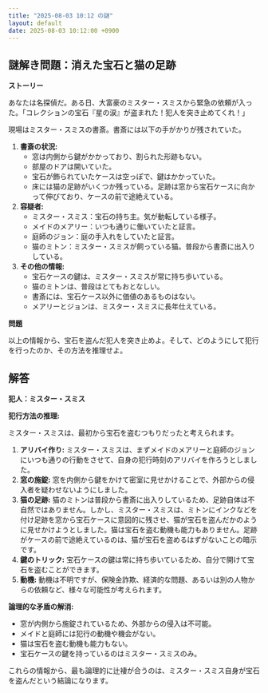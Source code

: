 ```yaml
---
title: "2025-08-03 10:12 の謎"
layout: default
date: 2025-08-03 10:12:00 +0900
---
```

## 謎解き問題：消えた宝石と猫の足跡

**ストーリー**

あなたは名探偵だ。ある日、大富豪のミスター・スミスから緊急の依頼が入った。「コレクションの宝石『星の涙』が盗まれた！犯人を突き止めてくれ！」

現場はミスター・スミスの書斎。書斎には以下の手がかりが残されていた。

1.  **書斎の状況:**
    *   窓は内側から鍵がかかっており、割られた形跡もない。
    *   部屋のドアは開いていた。
    *   宝石が飾られていたケースは空っぽで、鍵はかかっていた。
    *   床には猫の足跡がいくつか残っている。足跡は窓から宝石ケースに向かって伸びており、ケースの前で途絶えている。
2.  **容疑者:**
    *   ミスター・スミス：宝石の持ち主。気が動転している様子。
    *   メイドのメアリー：いつも通りに働いていたと証言。
    *   庭師のジョン：庭の手入れをしていたと証言。
    *   猫のミトン：ミスター・スミスが飼っている猫。普段から書斎に出入りしている。
3.  **その他の情報:**
    *   宝石ケースの鍵は、ミスター・スミスが常に持ち歩いている。
    *   猫のミトンは、普段はとてもおとなしい。
    *   書斎には、宝石ケース以外に価値のあるものはない。
    *   メアリーとジョンは、ミスター・スミスに長年仕えている。

**問題**

以上の情報から、宝石を盗んだ犯人を突き止めよ。そして、どのようにして犯行を行ったのか、その方法を推理せよ。

## 解答

**犯人：ミスター・スミス**

**犯行方法の推理:**

ミスター・スミスは、最初から宝石を盗むつもりだったと考えられます。

1.  **アリバイ作り:** ミスター・スミスは、まずメイドのメアリーと庭師のジョンにいつも通りの行動をさせて、自身の犯行時刻のアリバイを作ろうとしました。
2.  **窓の施錠:** 窓を内側から鍵をかけて密室に見せかけることで、外部からの侵入者を疑わせないようにしました。
3.  **猫の足跡:** 猫のミトンは普段から書斎に出入りしているため、足跡自体は不自然ではありません。しかし、ミスター・スミスは、ミトンにインクなどを付け足跡を窓から宝石ケースに意図的に残させ、猫が宝石を盗んだかのように見せかけようとしました。猫は宝石を盗む動機も能力もありません。足跡がケースの前で途絶えているのは、猫が宝石を盗めるはずがないことの暗示です。
4.  **鍵のトリック:** 宝石ケースの鍵は常に持ち歩いているため、自分で開けて宝石を盗むことができます。
5.  **動機:** 動機は不明ですが、保険金詐欺、経済的な問題、あるいは別の人物からの依頼など、様々な可能性が考えられます。

**論理的な矛盾の解消:**

*   窓が内側から施錠されているため、外部からの侵入は不可能。
*   メイドと庭師には犯行の動機や機会がない。
*   猫は宝石を盗む動機も能力もない。
*   宝石ケースの鍵を持っているのはミスター・スミスのみ。

これらの情報から、最も論理的に辻褄が合うのは、ミスター・スミス自身が宝石を盗んだという結論になります。
